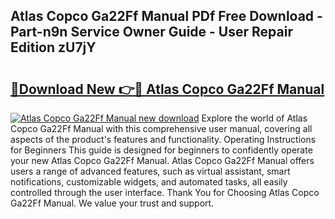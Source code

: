 ## Atlas Copco Ga22Ff Manual PDf Free Download - Part-n9n Service Owner Guide - User Repair Edition zU7jY

# <h2><a href="http://bc37754.oget.top/?id=Atlas+Copco+Ga22Ff+Manual">🔗Download New 👉🔴 Atlas Copco Ga22Ff Manual</a></h2>

[![Atlas Copco Ga22Ff Manual new download](https://i.imgur.com/5g1atiW.png)](http://bc37754.oget.top/?id=Atlas+Copco+Ga22Ff+Manual)
Explore the world of Atlas Copco Ga22Ff Manual with this comprehensive user manual, covering all aspects of the product's features and functionality. Operating Instructions for Beginners This guide is designed for beginners to confidently operate your new Atlas Copco Ga22Ff Manual. Atlas Copco Ga22Ff Manual offers users a range of advanced features, such as virtual assistant, smart notifications, customizable widgets, and automated tasks, all easily controlled through the user interface. Thank You for Choosing Atlas Copco Ga22Ff Manual. We value your trust and support.
